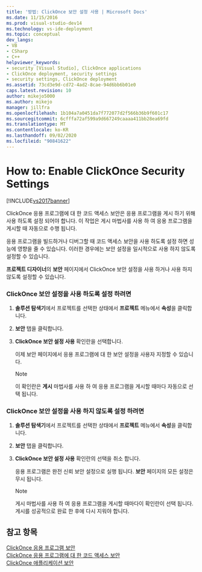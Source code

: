 ```yaml
---
title: '방법: ClickOnce 보안 설정 사용 | Microsoft Docs'
ms.date: 11/15/2016
ms.prod: visual-studio-dev14
ms.technology: vs-ide-deployment
ms.topic: conceptual
dev_langs:
- VB
- CSharp
- C++
helpviewer_keywords:
- security [Visual Studio], ClickOnce applications
- ClickOnce deployment, security settings
- security settings, ClickOnce deployment
ms.assetid: 73cd3e9d-cd72-4ad2-8cae-94d6bb6b01e0
caps.latest.revision: 10
author: mikejo5000
ms.author: mikejo
manager: jillfra
ms.openlocfilehash: 1b104a7a0451da7f772077d2f566b36b9f601c17
ms.sourcegitcommit: 6cfffa72af599a9d667249caaaa411bb28ea69fd
ms.translationtype: MT
ms.contentlocale: ko-KR
ms.lasthandoff: 09/02/2020
ms.locfileid: "90841622"
---
```

# <a name="how-to-enable-clickonce-security-settings"></a>How to: Enable ClickOnce Security Settings
[!INCLUDE[vs2017banner](../includes/vs2017banner.md)]

ClickOnce 응용 프로그램에 대 한 코드 액세스 보안은 응용 프로그램을 게시 하기 위해 사용 하도록 설정 되어야 합니다. 이 작업은 게시 마법사를 사용 하 여 응용 프로그램을 게시할 때 자동으로 수행 됩니다.  
  
 응용 프로그램을 빌드하거나 디버그할 때 코드 액세스 보안을 사용 하도록 설정 하면 성능에 영향을 줄 수 있습니다. 이러한 경우에는 보안 설정을 일시적으로 사용 하지 않도록 설정할 수 있습니다.  
  
 **프로젝트 디자이너**의 **보안** 페이지에서 ClickOnce 보안 설정을 사용 하거나 사용 하지 않도록 설정할 수 있습니다.  
  
### <a name="to-enable-clickonce-security-settings"></a>ClickOnce 보안 설정을 사용 하도록 설정 하려면  
  
1. **솔루션 탐색기**에서 프로젝트를 선택한 상태에서 **프로젝트** 메뉴에서 **속성**을 클릭합니다.  
  
2. **보안** 탭을 클릭합니다.  
  
3. **ClickOnce 보안 설정 사용** 확인란을 선택합니다.  
  
     이제 보안 페이지에서 응용 프로그램에 대 한 보안 설정을 사용자 지정할 수 있습니다.  
  
    > [!NOTE]
    > 이 확인란은 **게시** 마법사를 사용 하 여 응용 프로그램을 게시할 때마다 자동으로 선택 됩니다.  
  
### <a name="to-disable-clickonce-security-settings"></a>ClickOnce 보안 설정을 사용 하지 않도록 설정 하려면  
  
1. **솔루션 탐색기**에서 프로젝트를 선택한 상태에서 **프로젝트** 메뉴에서 **속성**을 클릭합니다.  
  
2. **보안** 탭을 클릭합니다.  
  
3. **ClickOnce 보안 설정 사용** 확인란의 선택을 취소 합니다.  
  
     응용 프로그램은 완전 신뢰 보안 설정으로 실행 됩니다. **보안** 페이지의 모든 설정은 무시 됩니다.  
  
    > [!NOTE]
    > 게시 마법사를 사용 하 여 응용 프로그램을 게시할 때마다이 확인란이 선택 됩니다. 게시를 성공적으로 완료 한 후에 다시 지워야 합니다.  
  
## <a name="see-also"></a>참고 항목  
 [ClickOnce 응용 프로그램 보안](../deployment/securing-clickonce-applications.md)   
 [ClickOnce 응용 프로그램에 대 한 코드 액세스 보안](../deployment/code-access-security-for-clickonce-applications.md)   
 [ClickOnce 애플리케이션 보안](../deployment/securing-clickonce-applications.md)
